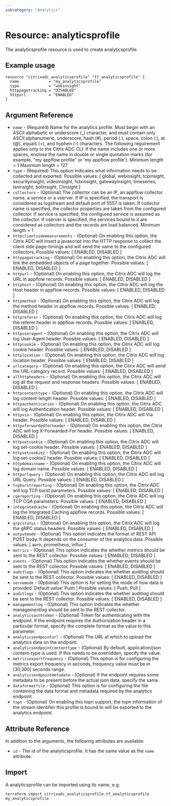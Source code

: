 ```yaml
---
subcategory: "Analytics"
---
```


# Resource: analyticsprofile

The analyticsprofile resource is used to create analyticsprofile.


## Example usage

```hcl
resource "citrixadc_analyticsprofile" "tf_analyticsprofile" {
  name             = "my_analyticsprofile"
  type             = "webinsight"
  httppagetracking = "DISABLED"
  httpurl          = "ENABLED"
}
```


## Argument Reference

* `name` - (Required) Name for the analytics profile. Must begin with an ASCII alphabetic or underscore (_) character, and must contain only ASCII alphanumeric, underscore, hash (#), period (.), space, colon (:), at (@), equals (=), and hyphen (-) characters. The following requirement applies only to the Citrix ADC CLI: If the name includes one or more spaces, enclose the name in double or single quotation marks (for example, "my appflow profile" or 'my appflow profile'). Minimum length =  1 Maximum length =  127
* `type` - (Required) This option indicates what information needs to be collected and exported. Possible values: [ global, webinsight, tcpinsight, securityinsight, videoinsight, hdxinsight, gatewayinsight, timeseries, lsninsight, botinsight, CIinsight ]
* `collectors` - (Optional) The collector can be an IP, an appflow collector name, a service or a vserver. If IP is specified, the transport is considered as logstream and default port of 5557 is taken. If collector name is specified, the collector properties are taken from the configured collector. If service is specified, the configured service is assumed as the collector. If vserver is specified, the services bound to it are considered as collectors and the records are load balanced. Minimum length =  1
* `httpclientsidemeasurements` - (Optional) On enabling this option, the Citrix ADC will insert a javascript into the HTTP response to collect the client side page-timings and will send the same to the configured collectors. Possible values: [ ENABLED, DISABLED ]
* `httppagetracking` - (Optional) On enabling this option, the Citrix ADC will link the embedded objects of a page together. Possible values: [ ENABLED, DISABLED ]
* `httpurl` - (Optional) On enabling this option, the Citrix ADC will log the URL in appflow records. Possible values: [ ENABLED, DISABLED ]
* `httphost` - (Optional) On enabling this option, the Citrix ADC will log the Host header in appflow records. Possible values: [ ENABLED, DISABLED ]
* `httpmethod` - (Optional) On enabling this option, the Citrix ADC will log the method header in appflow records. Possible values: [ ENABLED, DISABLED ]
* `httpreferer` - (Optional) On enabling this option, the Citrix ADC will log the referer header in appflow records. Possible values: [ ENABLED, DISABLED ]
* `httpuseragent` - (Optional) On enabling this option, the Citrix ADC will log User-Agent header. Possible values: [ ENABLED, DISABLED ]
* `httpcookie` - (Optional) On enabling this option, the Citrix ADC will log cookie header. Possible values: [ ENABLED, DISABLED ]
* `httplocation` - (Optional) On enabling this option, the Citrix ADC will log location header. Possible values: [ ENABLED, DISABLED ]
* `urlcategory` - (Optional) On enabling this option, the Citrix ADC will send the URL category record. Possible values: [ ENABLED, DISABLED ]
* `allhttpheaders` - (Optional) On enabling this option, the Citrix ADC will log all the request and response headers. Possible values: [ ENABLED, DISABLED ]
* `httpcontenttype` - (Optional) On enabling this option, the Citrix ADC will log content-length header. Possible values: [ ENABLED, DISABLED ]
* `httpauthentication` - (Optional) On enabling this option, the Citrix ADC will log Authentication header. Possible values: [ ENABLED, DISABLED ]
* `httpvia` - (Optional) On enabling this option, the Citrix ADC will Via header. Possible values: [ ENABLED, DISABLED ]
* `httpxforwardedforheader` - (Optional) On enabling this option, the Citrix ADC will log X-Forwarded-For header. Possible values: [ ENABLED, DISABLED ]
* `httpsetcookie` - (Optional) On enabling this option, the Citrix ADC will log set-cookie header. Possible values: [ ENABLED, DISABLED ]
* `httpsetcookie2` - (Optional) On enabling this option, the Citrix ADC will log set-cookie2 header. Possible values: [ ENABLED, DISABLED ]
* `httpdomainname` - (Optional) On enabling this option, the Citrix ADC will log domain name. Possible values: [ ENABLED, DISABLED ]
* `httpurlquery` - (Optional) On enabling this option, the Citrix ADC will log URL Query. Possible values: [ ENABLED, DISABLED ]
* `tcpburstreporting` - (Optional) On enabling this option, the Citrix ADC will log TCP burst parameters. Possible values: [ ENABLED, DISABLED ]
* `cqareporting` - (Optional) On enabling this option, the Citrix ADC will log TCP CQA parameters. Possible values: [ ENABLED, DISABLED ]
* `integratedcache` - (Optional) On enabling this option, the Citrix ADC will log the Integrated Caching appflow records. Possible values: [ ENABLED, DISABLED ]
* `grpcstatus` - (Optional) On enabling this option, the Citrix ADC will log the gRPC status headers. Possible values: [ ENABLED, DISABLED ]
* `outputmode` - (Optional) This option indicates the format of REST API POST body. It depends on the consumer of the analytics data. Possible values: [ avro, prometheus, influx ]
* `metrics` - (Optional) This option indicates the whether metrics should be sent to the REST collector. Possible values: [ ENABLED, DISABLED ]
* `events` - (Optional) This option indicates the whether events should be sent to the REST collector. Possible values: [ ENABLED, DISABLED ]
* `auditlogs` - (Optional) This option indicates the whether auditlog should be sent to the REST collector. Possible values: [ ENABLED, DISABLED ]
* `servemode` - (Optional) This option is for setting the mode of how data is provided. Default value: Push | Possible values: [ Push, Pull ]
* `auditlogs` - (Optional) This option indicates the whether auditlog should be sent to the REST collector. Possible values: [ ENABLED, DISABLED ]
* `managementlog` - (Optional) This option indicates the whether managementlog should be sent to the REST collector.
* `analyticsauthtoken` - (Optional) Token for authenticating with the endpoint. If the endpoint requires the Authorization header in a particular format, specify the complete format as the value to this parameter.
* `analyticsendpointurl` - (Optional) The URL at which to upload the analytics data on the endpoint.
* `analyticsendpointcontenttype` - (Optional) By default, application/json content-type is used. If this needs to be overridden, specify the value.
* `metricsexportfrequency` - (Optional) This option is for configuring the metrics export frequency in seconds, frequency value must be in [30,300] seconds range.
* `analyticsendpointmetadata` - (Optional) If the endpoint requires some metadata to be present before the actual json data, specify the same.
* `dataformatfile` - (Optional) This option is for configuring the file containing the data format and metadata required by the analytics endpoint.
* `topn` - (Optional) On enabling this topn support, the topn information of the stream identifier this profile is bound to will be exported to the analytics endpoint.


## Attribute Reference

In addition to the arguments, the following attributes are available:

* `id` - The id of the analyticsprofile. It has the same value as the `name` attribute.


## Import

A analyticsprofile can be imported using its name, e.g.

```shell
terraform import citrixadc_analyticsprofile.tf_analyticsprofile my_analyticsprofile
```

